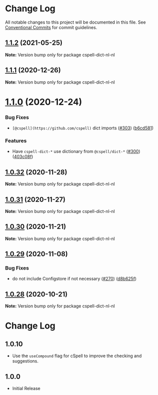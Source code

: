 # Change Log

All notable changes to this project will be documented in this file.
See [Conventional Commits](https://conventionalcommits.org) for commit guidelines.

## [1.1.2](https://github.com/streetsidesoftware/cspell-dicts/compare/cspell-dict-nl-nl@1.1.1...cspell-dict-nl-nl@1.1.2) (2021-05-25)

**Note:** Version bump only for package cspell-dict-nl-nl





## [1.1.1](https://github.com/streetsidesoftware/cspell-dicts/compare/cspell-dict-nl-nl@1.1.0...cspell-dict-nl-nl@1.1.1) (2020-12-26)

**Note:** Version bump only for package cspell-dict-nl-nl





# [1.1.0](https://github.com/streetsidesoftware/cspell-dicts/compare/cspell-dict-nl-nl@1.0.32...cspell-dict-nl-nl@1.1.0) (2020-12-24)


### Bug Fixes

* `[@cspell](https://github.com/cspell)` dict imports ([#303](https://github.com/streetsidesoftware/cspell-dicts/issues/303)) ([b6cd581](https://github.com/streetsidesoftware/cspell-dicts/commit/b6cd58114caa8752fba69522e6b740a4be74dd6e))


### Features

* Have `cspell-dict-*` use dictionary from `@cspell/dict-*` ([#300](https://github.com/streetsidesoftware/cspell-dicts/issues/300)) ([403c08f](https://github.com/streetsidesoftware/cspell-dicts/commit/403c08fbd1d11a083f586e591b87ef9a47f71944))





## [1.0.32](https://github.com/streetsidesoftware/cspell-dicts/compare/cspell-dict-nl-nl@1.0.31...cspell-dict-nl-nl@1.0.32) (2020-11-28)

**Note:** Version bump only for package cspell-dict-nl-nl





## [1.0.31](https://github.com/streetsidesoftware/cspell-dicts/compare/cspell-dict-nl-nl@1.0.30...cspell-dict-nl-nl@1.0.31) (2020-11-27)

**Note:** Version bump only for package cspell-dict-nl-nl





## [1.0.30](https://github.com/streetsidesoftware/cspell-dicts/compare/cspell-dict-nl-nl@1.0.29...cspell-dict-nl-nl@1.0.30) (2020-11-21)

**Note:** Version bump only for package cspell-dict-nl-nl

## [1.0.29](https://github.com/streetsidesoftware/cspell-dicts/compare/cspell-dict-nl-nl@1.0.28...cspell-dict-nl-nl@1.0.29) (2020-11-08)

### Bug Fixes

- do not include Configstore if not necessary ([#270](https://github.com/streetsidesoftware/cspell-dicts/issues/270)) ([d8b625f](https://github.com/streetsidesoftware/cspell-dicts/commit/d8b625f2f42d5cc6c4a9390216ac1e5037886e44))

## [1.0.28](https://github.com/streetsidesoftware/cspell-dicts/compare/cspell-dict-nl-nl@1.0.27...cspell-dict-nl-nl@1.0.28) (2020-10-21)

**Note:** Version bump only for package cspell-dict-nl-nl

# Change Log

## 1.0.10

- Use the `useCompound` flag for cSpell to improve the checking and suggestions.

## 1.0.0

- Initial Release
